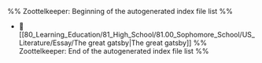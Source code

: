 %% Zoottelkeeper: Beginning of the autogenerated index file list  %%
- 📄 [[80_Learning_Education/81_High_School/81.00_Sophomore_School/US_Literature/Essay/The great gatsby|The great gatsby]]
%% Zoottelkeeper: End of the autogenerated index file list  %%
